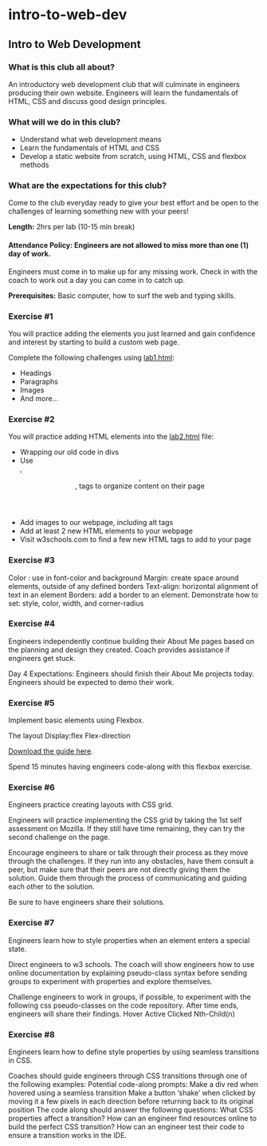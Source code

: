 # intro-to-web-dev
<h2>Intro to Web Development</h2>

<h3>What is this club all about?</h3>
An introductory web development club that will culminate in engineers producing their own website. Engineers will learn the fundamentals of HTML, CSS and discuss good design principles.

<h3>What will we do in this club?</h3>
<ul>
  <li>Understand what web development means
  <li>Learn the fundamentals of HTML and CSS</li>
  <li>Develop a static website from scratch, using HTML, CSS and flexbox methods</li>
</ul>

<h3>What are the expectations for this club?</h3>
<p>Come to the club everyday ready to give your best effort and be open to the challenges of learning something new with your peers! 
</p>
<strong>Length:</strong> 2hrs per lab (10-15 min break) <br>

<h4>Attendance Policy: Engineers are not allowed to miss more than one (1) day of work.</h4>
<p>Engineers must come in to make up for any missing work. Check in with the coach to work out a day you can come in to catch up.</p>

<strong>Prerequisites:</strong> Basic computer, how to surf the web and typing skills. 

<h3>Exercise #1</h3>
<p>You will practice adding the elements you just learned and gain confidence and interest by starting to build a custom web page. </p>
Complete the following challenges using <a href="/exercises/lab1.html">lab1.html</a>:
<ul>
  <li>Headings</li>
  <li>Paragraphs</li>
  <li>Images</li>
  <li>And more...</li>
</ul>

<h3>Exercise #2</h3>
<p>You will practice adding HTML elements into the <a href="/exercises/lab2.html">lab2.html</a> file:</p>
<ul>
<li>Wrapping our old code in divs</li>
<li>Use <nav>, <header>, <footer>, <body> tags to organize content on their page</li>
<li>Add images to our webpage, including alt tags</li>
<li>Add at least 2 new HTML elements to your webpage</li>
<li>Visit w3schools.com to find a few new HTML tags to add to your page</li>
</ul>

<h3>Exercise #3</h3>

Color : use in font-color and background
Margin: create space around elements, outside of any defined borders
Text-align: horizontal alignment of text in an element
Borders: add a border to an element. Demonstrate how to set: style, color, width, and corner-radius

<h3>Exercise #4</h3>
Engineers independently continue building their About Me pages based on the planning and design they created. Coach provides assistance if engineers get stuck.  

Day 4 Expectations:
Engineers should finish their About Me  projects today.
Engineers should be expected to demo their work.


<h3>Exercise #5</h3>
Implement basic elements using Flexbox.

The layout
Display:flex
Flex-direction

<a href="https://css-tricks.com/wp-content/uploads/2022/02/css-flexbox-poster.png" target="_blank">Download the guide here</a>. 

Spend 15 minutes having engineers code-along with this flexbox exercise.


<h3>Exercise #6</h3>
Engineers practice creating layouts with CSS grid.

Engineers will practice implementing the CSS grid by taking the 1st self assessment on Mozilla. If they still have time remaining, they can try the second challenge on the page.

Encourage engineers to share or talk through their process as they move through the challenges. If they run into any obstacles, have them consult a peer, but make sure that their peers are not directly giving them the solution. Guide them through the process of communicating and guiding each other to the solution. 

Be sure to have engineers share their solutions.

<h3>Exercise #7</h3>
 Engineers learn  how to style properties when an element enters a special state.

Direct engineers to  w3 schools. The coach will show engineers how to use online documentation by explaining pseudo-class syntax before sending groups to experiment with properties and explore themselves.

Challenge engineers to work in groups, if possible, to experiment with the following css pseudo-classes on the code repository.  After time ends, engineers will share their findings. 
Hover
Active
Clicked
Nth-Child(n)


<h3>Exercise #8</h3>
Engineers learn how to define style properties by using seamless transitions in CSS.

Coaches should guide engineers through CSS transitions through one of the following examples:
Potential code-along prompts:
Make a div red when hovered using a seamless transition
Make a button ‘shake’ when clicked by moving it a few pixels in each direction before returning back to its original position
The code along should answer the following questions:
What CSS properties affect a transition?
How can an engineer find resources online to build the perfect CSS transition?
How can an engineer test their code to ensure a transition works in the IDE.












